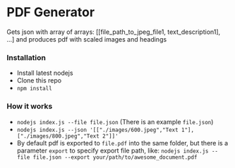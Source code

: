 # PDF Generator

Gets json with array of arrays: [[file_path_to_jpeg_file1, text_description1], ...] and produces pdf with scaled images and headings

### Installation

  - Install latest nodejs
  - Clone this repo
  - `npm install`

### How it works

- `nodejs index.js --file file.json` (There is an example `file.json`)
- `nodejs index.js --json '[["./images/600.jpeg","Text 1"], ["./images/800.jpeg","Text 2"]]'`
- By default pdf is exported to `file.pdf` into the same folder, but there is a parameter `export` to specify export file path, like:  `nodejs index.js --file file.json --export your/path/to/awesome_document.pdf`